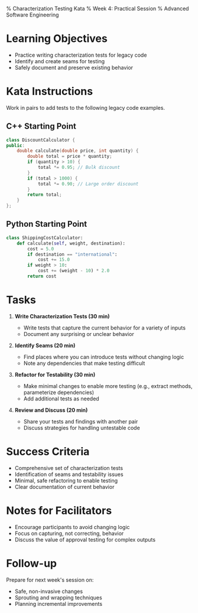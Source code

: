 % Characterization Testing Kata
% Week 4: Practical Session
% Advanced Software Engineering

# Learning Objectives

- Practice writing characterization tests for legacy code
- Identify and create seams for testing
- Safely document and preserve existing behavior

# Kata Instructions

Work in pairs to add tests to the following legacy code examples.

## C++ Starting Point

```cpp
class DiscountCalculator {
public:
    double calculate(double price, int quantity) {
        double total = price * quantity;
        if (quantity > 10) {
            total *= 0.95; // Bulk discount
        }
        if (total > 1000) {
            total *= 0.90; // Large order discount
        }
        return total;
    }
};
```

## Python Starting Point

```python
class ShippingCostCalculator:
    def calculate(self, weight, destination):
        cost = 5.0
        if destination == "international":
            cost += 15.0
        if weight > 10:
            cost += (weight - 10) * 2.0
        return cost
```

# Tasks

1. **Write Characterization Tests (30 min)**
   - Write tests that capture the current behavior for a variety of inputs
   - Document any surprising or unclear behavior

2. **Identify Seams (20 min)**
   - Find places where you can introduce tests without changing logic
   - Note any dependencies that make testing difficult

3. **Refactor for Testability (30 min)**
   - Make minimal changes to enable more testing (e.g., extract methods, parameterize dependencies)
   - Add additional tests as needed

4. **Review and Discuss (20 min)**
   - Share your tests and findings with another pair
   - Discuss strategies for handling untestable code

# Success Criteria

- Comprehensive set of characterization tests
- Identification of seams and testability issues
- Minimal, safe refactoring to enable testing
- Clear documentation of current behavior

# Notes for Facilitators

- Encourage participants to avoid changing logic
- Focus on capturing, not correcting, behavior
- Discuss the value of approval testing for complex outputs

# Follow-up

Prepare for next week's session on:
- Safe, non-invasive changes
- Sprouting and wrapping techniques
- Planning incremental improvements
